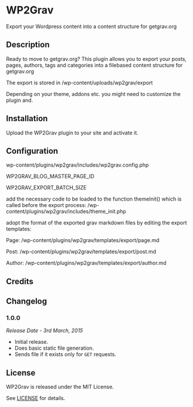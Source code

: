 # WP2Grav

Export your Wordpress content into a content structure for getgrav.org

## Description

Ready to move to getgrav.org? This plugin allows you to export your posts, pages, authors, tags and categories into a filebased content structure for getgrav.org

The export is stored in /wp-content/uploads/wp2grav/export

Depending on your theme, addons etc. you might need to customize the plugin and.




## Installation

Upload the WP2Grav plugin to your site and activate it.


## Configuration

wp-content/plugins/wp2grav/includes/wp2grav.config.php

WP2GRAV_BLOG_MASTER_PAGE_ID

WP2GRAV_EXPORT_BATCH_SIZE

add the necessary code to be loaded to the function themeInit() which is called before the export process: 
/wp-content/plugins/wp2grav/includes/theme_init.php

adopt the format of the exported grav markdown files by editing the export templates:

Page:
/wp-content/plugins/wp2grav/templates/export/page.md

Post:
/wp-content/plugins/wp2grav/templates/export/post.md

Author:
/wp-content/plugins/wp2grav/templates/export/author.md


## Credits





## Changelog


### 1.0.0

*Release Date - 3rd March, 2015*

- Initial release.
- Does basic static file generation.
- Sends file if it exists only for `GET` requests.

## License

WP2Grav is released under the MIT License.

See [LICENSE](https://github.com/SiteBeez/wordpress-wp2grav-markdown-exporter/blob/master/wp2grav/LICENSE) for details.

